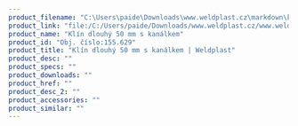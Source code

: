```yaml
---
product_filename: "C:\Users\paide\Downloads\www.weldplast.cz\markdown\klin-dlouhy-50-mm-s-kanalkem.md"
product_link: "file:/C:/Users/paide/Downloads/www.weldplast.cz/www.weldplast.cz/klin-dlouhy-50-mm-s-kanalkem"
product_name: "Klín dlouhý 50 mm s kanálkem"
product_id: "Obj. číslo:155.629"
product_title: "Klín dlouhý 50 mm s kanálkem | Weldplast"
product_desc: ""
product_specs: ""
product_downloads: ""
product_href: ""
product_desc_2: ""
product_accessories: ""
product_similar: ""
---
```

